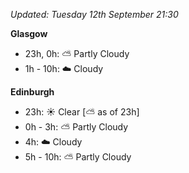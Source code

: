 *Updated: Tuesday 12th September 21:30*

**Glasgow**

* 23h, 0h: :partly_sunny: Partly Cloudy
* 1h - 10h: :cloud: Cloudy

**Edinburgh**

* 23h: :sunny: Clear [:partly_sunny: as of 23h]
* 0h - 3h: :partly_sunny: Partly Cloudy
* 4h: :cloud: Cloudy
* 5h - 10h: :partly_sunny: Partly Cloudy
